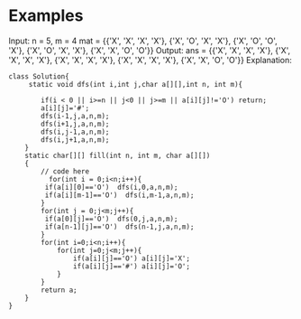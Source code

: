 # Examples
Input: 
n = 5, m = 4
mat = {{'X', 'X', 'X', 'X'}, 
       {'X', 'O', 'X', 'X'}, 
       {'X', 'O', 'O', 'X'}, 
       {'X', 'O', 'X', 'X'}, 
       {'X', 'X', 'O', 'O'}}
Output: 
ans = {{'X', 'X', 'X', 'X'}, 
       {'X', 'X', 'X', 'X'}, 
       {'X', 'X', 'X', 'X'}, 
       {'X', 'X', 'X', 'X'}, 
       {'X', 'X', 'O', 'O'}}
Explanation: 
```
class Solution{
     static void dfs(int i,int j,char a[][],int n, int m){
        
        if(i < 0 || i>=n || j<0 || j>=m || a[i][j]!='O') return;
        a[i][j]='#';
        dfs(i-1,j,a,n,m);
        dfs(i+1,j,a,n,m);
        dfs(i,j-1,a,n,m);
        dfs(i,j+1,a,n,m);
    }
    static char[][] fill(int n, int m, char a[][])
    {
        // code here
          for(int i = 0;i<n;i++){
         if(a[i][0]=='O')  dfs(i,0,a,n,m);
         if(a[i][m-1]=='O')  dfs(i,m-1,a,n,m);
        }
        for(int j = 0;j<m;j++){
         if(a[0][j]=='O')  dfs(0,j,a,n,m);
         if(a[n-1][j]=='O')  dfs(n-1,j,a,n,m);
        }
        for(int i=0;i<n;i++){
            for(int j=0;j<m;j++){
                if(a[i][j]=='O') a[i][j]='X';
                if(a[i][j]=='#') a[i][j]='O';
            }
        }
        return a;
    }
}
```